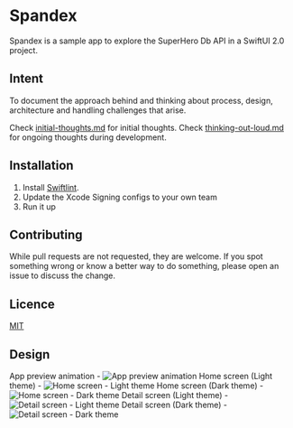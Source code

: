 # Spandex

Spandex is a sample app to explore the SuperHero Db API in a SwiftUI 2.0 project.

## Intent
To document the approach behind and thinking about process, design, architecture and handling challenges that arise.

Check [initial-thoughts.md](https://github.com/Codeglee/Spandex/blob/develop/initial-thoughts.md) for initial thoughts.
Check [thinking-out-loud.md](https://github.com/Codeglee/Spandex/blob/develop/thinking-out-loud.md) for ongoing thoughts during development.

## Installation

1. Install [Swiftlint](https://github.com/realm/SwiftLint).
2. Update the Xcode Signing configs to your own team
3. Run it up

## Contributing
While pull requests are not requested, they are welcome. If you spot something wrong or know a better way to do something, please open an issue to discuss the change.

## Licence
[MIT](https://choosealicense.com/licenses/mit/)

## Design
App preview animation - ![App preview animation](Spandex.gif)
Home screen (Light theme) - ![Home screen - Light theme](Home-Light.png)
Home screen (Dark theme) - ![Home screen - Dark theme](Home-Dark.png)
Detail screen (Light theme) - ![Detail screen - Light theme](Detail-Light.png)
Detail screen (Dark theme) - ![Detail screen - Dark theme](Detail-Dark.png)
